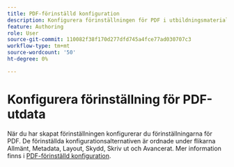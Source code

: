 ```yaml
---
title: PDF-förinställd konfiguration
description: Konfigurera förinställningen för PDF i utbildningsmaterialet.
feature: Authoring
role: User
source-git-commit: 110082f38f170d277dfd745a4fce77ad030707c3
workflow-type: tm+mt
source-wordcount: '50'
ht-degree: 0%

---
```


# Konfigurera förinställning för PDF-utdata

När du har skapat förinställningen konfigurerar du förinställningarna för PDF. De förinställda konfigurationsalternativen är ordnade under flikarna Allmänt, Metadata, Layout, Skydd, Skriv ut och Avancerat. Mer information finns i [PDF-förinställd konfiguration](../web-editor/native-pdf-web-editor.md).


